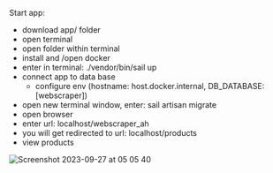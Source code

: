 
Start app:
- download app/ folder
- open terminal
- open folder within terminal
- install and /open docker
- enter in terminal: ./vendor/bin/sail up
- connect app to data base
    - configure env (hostname: host.docker.internal, DB_DATABASE: [webscraper])
- open new terminal window, enter: sail artisan migrate
- open browser
- enter url: localhost/webscraper_ah
- you will get redirected to url: localhost/products
- view products
  
![Screenshot 2023-09-27 at 05 05 40](https://github.com/Ted-bot/webscraper/assets/14259953/226ca98f-cd17-4713-b966-9f2429b2d717)
